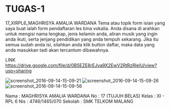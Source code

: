 # TUGAS-1
17_XIRPL6_MAGHRISYA AMALIA WARDANA
Tema atau topik form isian yang saya buat ialah form pendaftaran les bina vokalia. Anda disana di arahkan untuk mengisi nama lengkap,
jenis kelamin anda, aliran musik yang ingin anda ikuti, serta jenjang pendidikan yang anda tempuh sekarang. Jika itu semua sudah anda
isi, silahkan anda klik button daftar, maka data yang anda masukkan tadi akan tercantum dibawahnya.

LINK 
https://drive.google.com/file/d/0B5EZE8rEJva9X2EwV2RtRzRIelU/view?usp=sharing

![screenshot_2016-09-14-15-09-21](https://cloud.githubusercontent.com/assets/22170389/18504695/e1e85608-7a8d-11e6-9845-5391463ce3a9.png)
![screenshot_2016-09-14-15-09-26](https://cloud.githubusercontent.com/assets/22170389/18504696/e1eef3dc-7a8d-11e6-8598-4032a00cc7a1.png)
![screenshot_2016-09-14-15-09-56](https://cloud.githubusercontent.com/assets/22170389/18504697/e1f329ac-7a8d-11e6-98e5-81b791923cab.png)

Nama    : MAGHRISYA AMALIA WARDANA
No      : 17 (TUJUH BELAS)
Kelas   : XI - RPL 6
Nis     : 4746/1465/070
Sekolah : SMK TELKOM MALANG
